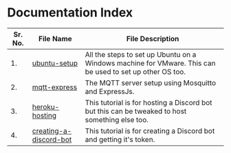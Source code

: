 # Documentation Index
|Sr. No.|File Name|File Description|
|---|---|---|
|1.|[ubuntu-setup](/markdowns/ubuntu-setup.md)|All the steps to set up Ubuntu on a Windows machine for VMware. This can be used to set up other OS too.|
|2.|[mqtt-express](/markdowns/mqtt-express.md)|The MQTT server setup using Mosquitto and ExpressJs.
|3.|[heroku-hosting](https://github.com/anjannair/Rufus-Discord-Bot/wiki/The-Heroku-Hosting)|This tutorial is for hosting a Discord bot but this can be tweaked to host something else too.|
|4.|[creating-a-discord-bot](https://github.com/anjannair/Rufus-Discord-Bot/wiki/Getting-The-Bot-Token-And-More)|This tutorial is for creating a Discord bot and getting it's token.|
